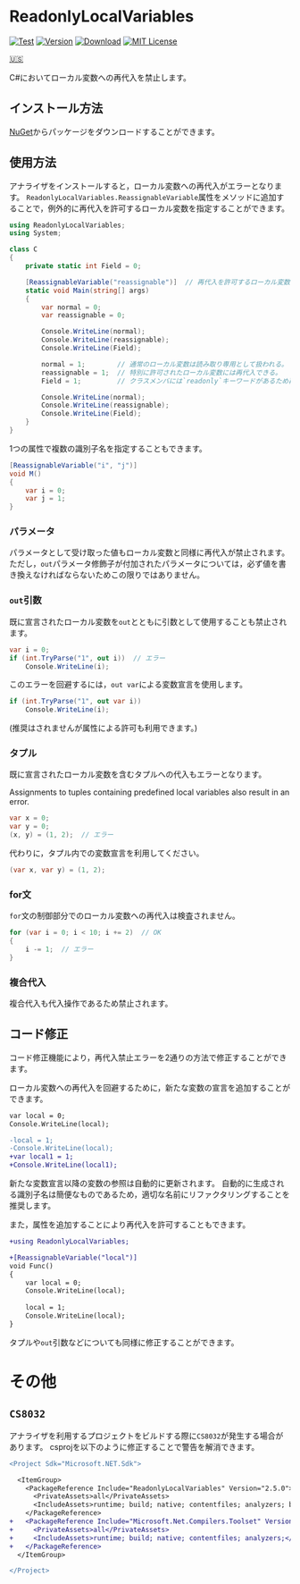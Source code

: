 
# ReadonlyLocalVariables

[![Test](https://github.com/IkuzakIkuzok/ReadonlyLocalVariables/actions/workflows/dotnet.yml/badge.svg)](https://github.com/IkuzakIkuzok/ReadonlyLocalVariables/actions/workflows/dotnet.yml)
[![Version](https://img.shields.io/nuget/v/ReadonlyLocalVariables?styles=flat)](https://www.nuget.org/packages/ReadonlyLocalVariables/#versions-body-tab)
[![Download](https://img.shields.io/nuget/dt/ReadonlyLocalVariables?styles=flat)](https://www.nuget.org/packages/ReadonlyLocalVariables/#versions-body-tab)
[![MIT License](http://img.shields.io/badge/license-MIT-blue.svg?style=flat)](https://github.com/IkuzakIkuzok/ReadonlyLocalVariables/blob/main/LICENSE)

[:us:](https://github.com/IkuzakIkuzok/ReadonlyLocalVariables/blob/main/README.md)

C#においてローカル変数への再代入を禁止します。

## インストール方法

[NuGet](https://www.nuget.org/packages/ReadonlyLocalVariables/)からパッケージをダウンロードすることができます。

## 使用方法

アナライザをインストールすると，ローカル変数への再代入がエラーとなります。
`ReadonlyLocalVariables.ReassignableVariable`属性をメソッドに追加することで，例外的に再代入を許可するローカル変数を指定することができます。


```C#
using ReadonlyLocalVariables;
using System;

class C
{
    private static int Field = 0;

    [ReassignableVariable("reassignable")]  // 再代入を許可するローカル変数を明示する
    static void Main(string[] args)
    {
        var normal = 0;
        var reassignable = 0;

        Console.WriteLine(normal);
        Console.WriteLine(reassignable);
        Console.WriteLine(Field);

        normal = 1;        // 通常のローカル変数は読み取り専用として扱われる。
        reassignable = 1;  // 特別に許可されたローカル変数には再代入できる。
        Field = 1;         // クラスメンバには`readonly`キーワードがあるため再代入の検査は行わない。

        Console.WriteLine(normal);
        Console.WriteLine(reassignable);
        Console.WriteLine(Field);
    }
}
```

1つの属性で複数の識別子名を指定することもできます。


```C#
[ReassignableVariable("i", "j")]
void M()
{
    var i = 0;
    var j = 1;
}
```

### パラメータ

パラメータとして受け取った値もローカル変数と同様に再代入が禁止されます。
ただし，`out`パラメータ修飾子が付加されたパラメータについては，必ず値を書き換えなければならないためこの限りではありません。

### `out`引数

既に宣言されたローカル変数を`out`とともに引数として使用することも禁止されます。


```C#
var i = 0;
if (int.TryParse("1", out i))  // エラー
    Console.WriteLine(i);
```

このエラーを回避するには，`out var`による変数宣言を使用します。


```C#
if (int.TryParse("1", out var i))
    Console.WriteLine(i);
```

(推奨はされませんが属性による許可も利用できます。)

### タプル

既に宣言されたローカル変数を含むタプルへの代入もエラーとなります。

Assignments to tuples containing predefined local variables also result in an error.

```C#
var x = 0;
var y = 0;
(x, y) = (1, 2);  // エラー
```

代わりに，タプル内での変数宣言を利用してください。

```C#
(var x, var y) = (1, 2);
```

### for文

`for`文の制御部分でのローカル変数への再代入は検査されません。

```C#
for (var i = 0; i < 10; i += 2)  // OK
{
    i -= 1;  // エラー
}
```

### 複合代入

複合代入も代入操作であるため禁止されます。

## コード修正

コード修正機能により，再代入禁止エラーを2通りの方法で修正することができます。

ローカル変数への再代入を回避するために，新たな変数の宣言を追加することができます。

```diff
var local = 0;
Console.WriteLine(local);

-local = 1;
-Console.WriteLine(local);
+var local1 = 1;
+Console.WriteLine(local1);
```

新たな変数宣言以降の変数の参照は自動的に更新されます。
自動的に生成される識別子名は簡便なものであるため，適切な名前にリファクタリングすることを推奨します。

また，属性を追加することにより再代入を許可することもできます。


```diff
+using ReadonlyLocalVariables;

+[ReassignableVariable("local")]
void Func()
{
    var local = 0;
    Console.WriteLine(local);
    
    local = 1;
    Console.WriteLine(local);
}
```

タプルや`out`引数などについても同様に修正することができます。

# その他

## `CS8032`

アナライザを利用するプロジェクトをビルドする際に`CS8032`が発生する場合があります。
csprojを以下のように修正することで警告を解消できます。


```diff
<Project Sdk="Microsoft.NET.Sdk">

  <ItemGroup>
    <PackageReference Include="ReadonlyLocalVariables" Version="2.5.0">
      <PrivateAssets>all</PrivateAssets>
      <IncludeAssets>runtime; build; native; contentfiles; analyzers; buildtransitive</IncludeAssets>
    </PackageReference>
+   <PackageReference Include="Microsoft.Net.Compilers.Toolset" Version="4.3.0">
+     <PrivateAssets>all</PrivateAssets>
+     <IncludeAssets>runtime; build; native; contentfiles; analyzers;</IncludeAssets>
+   </PackageReference>
  </ItemGroup>

</Project>
```
